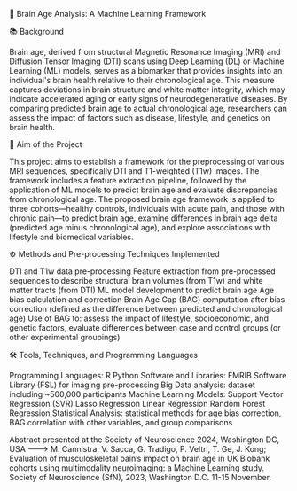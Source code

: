 🧠 Brain Age Analysis: A Machine Learning Framework

📚 Background

Brain age, derived from structural Magnetic Resonance Imaging (MRI) and Diffusion Tensor Imaging (DTI) scans using Deep Learning (DL) or Machine Learning (ML) models, serves as a biomarker that provides insights into an individual's brain health relative to their chronological age.
This measure captures deviations in brain structure and white matter integrity, which may indicate accelerated aging or early signs of neurodegenerative diseases.
By comparing predicted brain age to actual chronological age, researchers can assess the impact of factors such as disease, lifestyle, and genetics on brain health.

🎯 Aim of the Project

This project aims to establish a framework for the preprocessing of various MRI sequences, specifically DTI and T1-weighted (T1w) images. The framework includes a feature extraction pipeline, followed by the application of ML models to predict brain age and evaluate discrepancies from chronological age. The proposed brain age framework is applied to three cohorts—healthy controls, individuals with acute pain, and those with chronic pain—to predict brain age, examine differences in brain age delta (predicted age minus chronological age), and explore associations with lifestyle and biomedical variables.

⚙️ Methods and Pre-processing Techniques Implemented

DTI and T1w data pre-processing
Feature extraction from pre-processed sequences to describe structural brain volumes (from T1w) and white matter tracts (from DTI)
ML model development to predict brain age
Age bias calculation and correction
Brain Age Gap (BAG) computation after bias correction (defined as the difference between predicted and chronological age)
Use of BAG to: assess the impact of lifestyle, socioeconomic, and genetic factors, evaluate differences between case and control groups (or other experimental groupings)

🛠️ Tools, Techniques, and Programming Languages

Programming Languages:
R
Python
Software and Libraries:
FMRIB Software Library (FSL) for imaging pre-processing
Big Data analysis: dataset including ~500,000 participants
Machine Learning Models:
Support Vector Regression (SVR)
Lasso Regression
Linear Regression
Random Forest Regression
Statistical Analysis: statistical methods for age bias correction, BAG correlation with other variables, and group comparisons

Abstract presented at the Society of Neuroscience 2024, Washington DC, USA  ---> M. Cannistra, V. Sacca, G. Tradigo, P. Veltri, T. Ge, J. Kong; Evaluation of musculoskeletal pain’s impact on brain age in UK Biobank cohorts using multimodality neuroimaging: a Machine Learning study. Society of Neuroscience (SfN), 2023, Washington D.C. 11-15 November.

